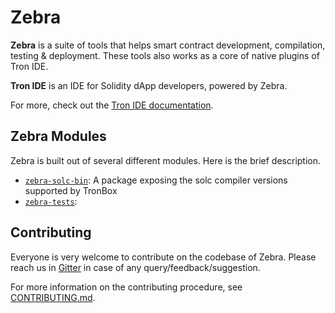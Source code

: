 # Zebra

**Zebra** is a suite of tools that helps smart contract development, compilation, testing & deployment. These tools also works as a core of native plugins of Tron IDE.

**Tron IDE** is an IDE for Solidity dApp developers, powered by Zebra. 

For more, check out the [Tron IDE documentation](https://tron-ide.readme.io/).

## Zebra Modules

Zebra is built out of several different modules. Here is the brief description.

+ [`zebra-solc-bin`](zebra-solc-bin/README.md): A package exposing the solc compiler versions supported by TronBox
+ [`zebra-tests`](): 


## Contributing

Everyone is very welcome to contribute on the codebase of Zebra. Please reach us in [Gitter](https://gitter.im/tronide/community) in case of any query/feedback/suggestion.

For more information on the contributing procedure, see [CONTRIBUTING.md](CONTRIBUTING.md).